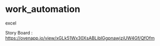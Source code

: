 # work_automation
excel

Story Board : https://ovenapp.io/view/xGLk51Wx30XsABLiblGgpnawjziUW4Gf/QfOfm
